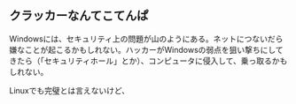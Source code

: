 <?php require("../../entete.php"); ?> <?php require("../../base.php"); ?>

<div id="corps">

<h2>クラッカーなんてこてんぱ</h2>

<p>Windowsには、セキュリティ上の問題が山のようにある。ネットにつないだら嫌なことが起こるかもしれない。ハッカーがWindowsの弱点を狙い撃ちにしてきたら（「セキュリティホール」とか）、コンピュータに侵入して、乗っ取るかもしれない。</p>

<p>Linuxでも完璧とは言えないけど、</p>

</div>
</body>
</html>
